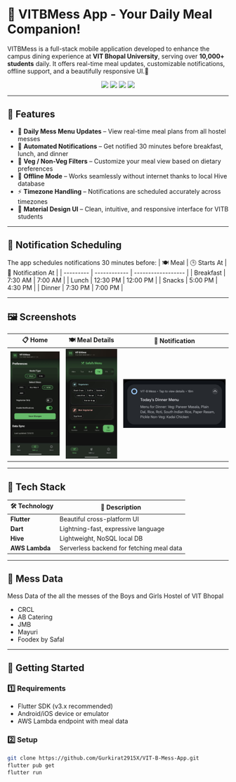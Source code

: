 # 🍱 VITBMess App - Your Daily Meal Companion! 

VITBMess is a full-stack mobile application developed to enhance the campus dining experience at **VIT Bhopal University**, serving over **10,000+ students** daily. It offers real-time meal updates, customizable notifications, offline support, and a beautifully responsive UI.🌟

<div align="center">
  <img src="https://img.shields.io/badge/Flutter-3.0-blue?logo=flutter&style=for-the-badge"/>
  <img src="https://img.shields.io/badge/Dart-Language-blue?logo=dart&style=for-the-badge"/>
  <img src="https://img.shields.io/badge/AWS-Lambda-orange?logo=amazon-aws&style=for-the-badge"/>
  <img src="https://img.shields.io/badge/Hive-LocalDB-yellow?logo=hive&style=for-the-badge"/>
</div>

---

## 📱 Features

- 📅 **Daily Mess Menu Updates** – View real-time meal plans from all hostel messes  
- 🔔 **Automated Notifications** – Get notified 30 minutes before breakfast, lunch, and dinner  
- 🥦 **Veg / Non-Veg Filters** – Customize your meal view based on dietary preferences  
- 📶 **Offline Mode** – Works seamlessly without internet thanks to local Hive database  
- ⚡ **Timezone Handling** – Notifications are scheduled accurately across timezones  
- 💎 **Material Design UI** – Clean, intuitive, and responsive interface for VITB students

---
## 🔔 Notification Scheduling
The app schedules notifications 30 minutes before:
| 🍽️ Meal  | 🕒 Starts At | 🔔 Notification At |
| --------- | ------------ | ------------------ |
| Breakfast | 7:30 AM      | 7:00 AM            |
| Lunch     | 12:30 PM     | 12:00 PM           |
| Snacks    | 5:00 PM      | 4:30 PM            |
| Dinner    | 7:30 PM      | 7:00 PM            |

---

## 🖼️ Screenshots

| 📋 Home | 🍽️ Meal Details | 🔔 Notification |
|--------|-----------------|-----------------|
| ![Preference Screen](UI/home_screen.jpg) | ![Meal Detail](UI/meal_detail_screen.jpg) | ![Notification](UI/notification_screen.jpg) |
---

## 🔧 Tech Stack

| 🛠️ Technology | 💬 Description |
|--------------|----------------|
| **Flutter** | Beautiful cross-platform UI |
| **Dart** | Lightning-fast, expressive language |
| **Hive** | Lightweight, NoSQL local DB |
| **AWS Lambda** | Serverless backend for fetching meal data |

---
## 🍚 Mess Data
Mess Data of the all the messes of the Boys and Girls Hostel of VIT Bhopal
- CRCL
- AB Catering
- JMB
- Mayuri
- Foodex by Safal

---

## 🏁 Getting Started

### 1️⃣ Requirements

- Flutter SDK (v3.x recommended)
- Android/iOS device or emulator
- AWS Lambda endpoint with meal data

### 2️⃣ Setup

```bash
git clone https://github.com/Gurkirat2915X/VIT-B-Mess-App.git
flutter pub get
flutter run
